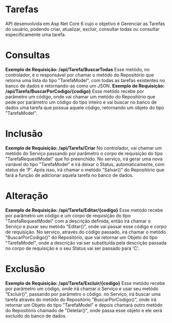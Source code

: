 # Tarefas
API desenvolvida em Asp Net Core 6 cujo o objetivo é Gerenciar as Tarefas do usuário, podendo criar, atualizar, excluir, consultar todas ou consultar especificamente uma tarefa.
# Consultas
**Exemplo de Requisição: /api/Tarefa/BuscarTodas**
Esse metódo, no controlador, é o responsável por chamar o metódo do Repositório que retorna uma lista do tipo "TarefaModel", com todas as tarefas existentes no banco de dados e retornando-as como um JSON.
**Exemplo de Requisição: /api/Tarefa/BuscarPorCodigo/{codigo}**
Esse metódo recebe por parâmetro um código, onde vai chamar um metódo do Repositório que pede por parâmetro um código do tipo inteiro e vai buscar no banco de dados uma tarefa que possua aquele código, retornando um objeto do tipo "TarefaModel".

# Inclusão
**Exemplo de Requisição: /api/Tarefa/Criar**
No controlador, vai chamar um metódo do Serviço passando por parâmetro o corpo de requisição do tipo "TarefaRequestModel" que foi preenchido. No serviço, irá gerar uma nova variável do tipo "TarefaModel" e irá deixar o Status, automaticamente, com status de 'P'. Após isso, irá chamar o metódo "Salvar()" do Repositório que fará a função de adicionar aquela tarefa no banco de dados.

# Alteração
**Exemplo de Requisição: /api/Tarefa/Editar/{codigo}**
Esse metódo recebe por parâmetro um código e um corpo de requisição do tipo "TarefaRequestModel" com a descrição definida, então irá chamar o Serviço e puxar seu metódo "Editar()", onde vai passar esse código e corpo de requisição. No serviço, através do código passado, irá chamar o metódo "BuscarPorCodigo()" do Repositório, que vai retornar um Objeto do tipo "TarefaModel", onde a descrição vai ser substituída pela descrição passada no corpo de requisição e o seu Status vai ser passado para 'C'.

# Exclusão
**Exemplo de Requisição: /api/Tarefa/Excluir/{codigo}**
Esse metódo recebe por parâmetro um código, onde irá chamar o Serviço e usar seu metódo "Excluir()", passando por parâmetro o código. no Serviço, irá buscar uma tarefa através do metódo do Repositório "BuscarPorCodigo()", onde irá retornar um Objeto do tipo "TarefaModel" e depois chamará outro metódo do Repositório chamado de "Deletar()", onde passa esse objeto e ele será excluído do banco de dados.

